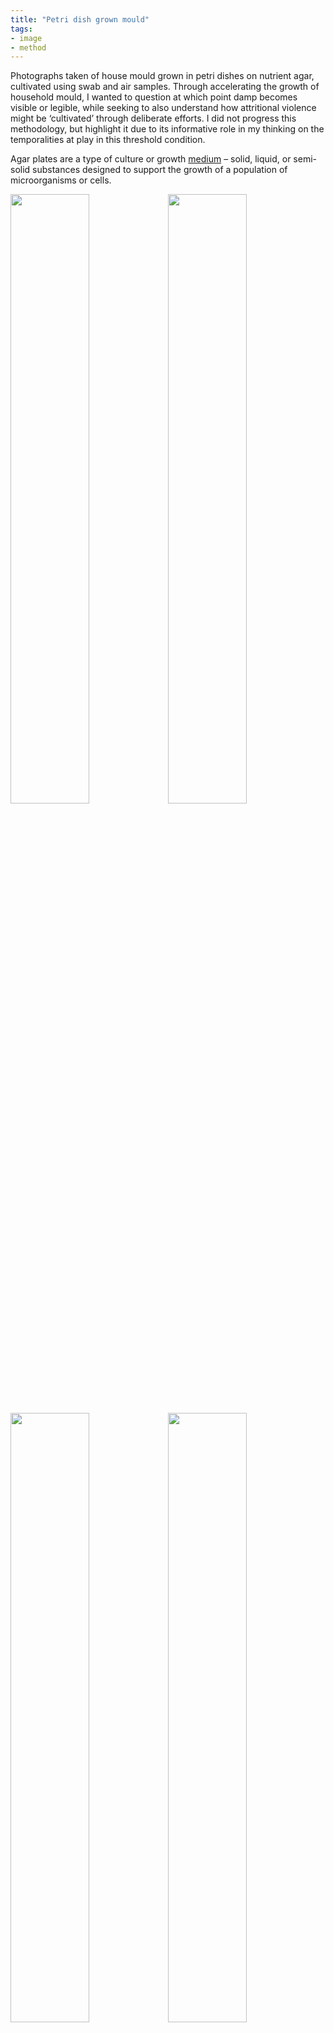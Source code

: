 ```yaml
---
title: "Petri dish grown mould"
tags:
- image
- method
---
```


Photographs taken of house mould grown in petri dishes on nutrient agar, cultivated using swab and air samples. Through accelerating the growth of household mould, I wanted to question at which point damp becomes visible or legible, while seeking to also understand how attritional violence might be ‘cultivated’ through deliberate efforts. I did not progress this methodology, but highlight it due to its informative role in my thinking on the temporalities at play in this threshold condition.

Agar plates are a type of culture or growth [medium](media/media) – solid, liquid, or semi-solid substances designed to support the growth of a population of microorganisms or cells.

<img src="https://elaraks.github.io/dampcapital/U-bathroom-air-4.jpg" width="50%"/><img src="https://elaraks.github.io/dampcapital/Living-room-swab-small.jpg" width="50%"/>
<img src="https://elaraks.github.io/dampcapital/U-bathroom-swab-b-1.jpg" width="50%"/><img src="https://elaraks.github.io/dampcapital/Office-swab.jpg" width="50%"/>
<img src="https://elaraks.github.io/dampcapital/Office-air.jpg" width="50%"/><img src="https://elaraks.github.io/dampcapital/D-bathroom-swab.jpg" width="50%"/>
<img src="https://elaraks.github.io/dampcapital/Living-room-air-1.jpg" width="50%"/><img src="https://elaraks.github.io/dampcapital/D-bathroom-air-3.jpg" width="50%"/>
